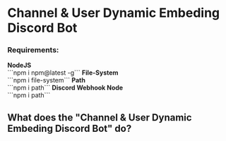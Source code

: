 <h1>Channel & User Dynamic Embeding Discord Bot</h1>

<h3>Requirements:</h3>
<b>NodeJS</b><br>
```npm i npm@latest -g```
<b>File-System</b><br>
```npm i file-system```
<b>Path</b><br>
```npm i path```
<b>Discord Webhook Node</b><br>
```npm i path```

<h2>What does the "Channel & User Dynamic Embeding Discord Bot" do?</h2>
